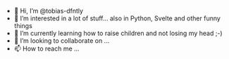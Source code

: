 - 👋 Hi, I’m @tobias-dfntly
- 👀 I’m interested in a lot of stuff... also in Python, Svelte and other funny things
- 🌱 I’m currently learning how to raise children and not losing my head ;-)
- 💞️ I’m looking to collaborate on ...
- 📫 How to reach me ... 

<!---
tobias-dfntly/tobias-dfntly is a ✨ special ✨ repository because its `README.md` (this file) appears on your GitHub profile.
You can click the Preview link to take a look at your changes.
--->
